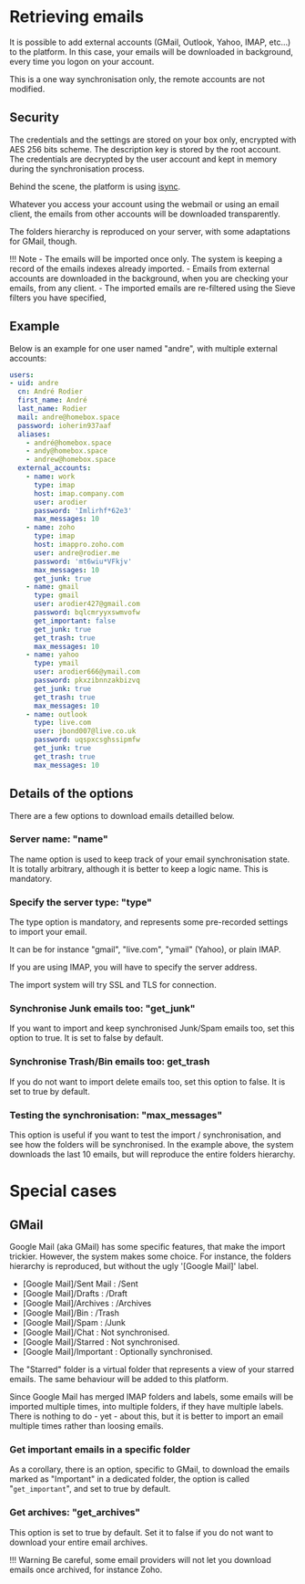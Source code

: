 # Retrieving emails

It is possible to add external accounts (GMail, Outlook, Yahoo, IMAP, etc...) to the platform.
In this case, your emails will be downloaded in background, every time you logon on your account.

This is a one way synchronisation only, the remote accounts are not modified.

## Security

The credentials and the settings are stored on your box only, encrypted with AES 256 bits scheme.  The description key
is stored by the root account. The credentials are decrypted by the user account and kept in memory during the
synchronisation process.

Behind the scene, the platform is using [isync](http://isync.sourceforge.net/mbsync.html).

Whatever you access your account using the webmail or using an email client, the emails from other accounts will be
downloaded transparently.

The folders hierarchy is reproduced on your server, with some adaptations for GMail, though.

!!! Note
    - The emails will be imported once only. The system is keeping a record of the emails indexes already imported.
    - Emails from external accounts are downloaded in the background, when you are checking your emails, from any client.
    - The imported emails are re-filtered using the Sieve filters you have specified,

## Example

Below is an example for one user named "andre", with multiple external accounts:

``` yaml hl_lines="12"
users:
- uid: andre
  cn: André Rodier
  first_name: André
  last_name: Rodier
  mail: andre@homebox.space
  password: ioherin937aaf
  aliases:
    - andré@homebox.space
    - andy@homebox.space
    - andrew@homebox.space
  external_accounts:
    - name: work
      type: imap
      host: imap.company.com
      user: arodier
      password: 'Imlirhf*62e3'
      max_messages: 10
    - name: zoho
      type: imap
      host: imappro.zoho.com
      user: andre@rodier.me
      password: 'mt6wiu*VFkjv'
      max_messages: 10
      get_junk: true
    - name: gmail
      type: gmail
      user: arodier427@gmail.com
      password: bqlcmryyxswmvofw
      get_important: false
      get_junk: true
      get_trash: true
      max_messages: 10
    - name: yahoo
      type: ymail
      user: arodier666@ymail.com
      password: pkxzibnnzakbizvq
      get_junk: true
      get_trash: true
      max_messages: 10
    - name: outlook
      type: live.com
      user: jbond007@live.co.uk
      password: uqspxcsghssipmfw
      get_junk: true
      get_trash: true
      max_messages: 10
```

## Details of the options

There are a few options to download emails detailled below.

### Server name: "name"

The name option is used to keep track of your email synchronisation state. It is totally arbitrary, although
it is better to keep a logic name. This is mandatory.

### Specify the server type: "type"

The type option is mandatory, and represents some pre-recorded settings to import your email.

It can be for instance "gmail", "<span>live</span>.com", "ymail" (Yahoo), or plain IMAP.

If you are using IMAP, you will have to specify the server address.

The import system will try SSL and TLS for connection.


### Synchronise Junk emails too: "get_junk"

If you want to import and keep synchronised Junk/Spam emails too, set this option to true.
It is set to false by default.


### Synchronise Trash/Bin emails too: get_trash

If you do not want to import delete emails too, set this option to false. It is set to true by default.

### Testing the synchronisation: "max_messages"

This option is useful if you want to test the import / synchronisation, and see how the folders will be synchronised.
In the example above, the system downloads the last 10 emails, but will reproduce the entire folders hierarchy.

# Special cases

## GMail

Google Mail (aka GMail) has some specific features, that make the import trickier.
However, the system makes some choice.
For instance, the folders hierarchy is reproduced, but without the ugly '[Google Mail]' label.

- [Google Mail]/Sent Mail : /Sent
- [Google Mail]/Drafts : /Draft
- [Google Mail]/Archives : /Archives
- [Google Mail]/Bin : /Trash
- [Google Mail]/Spam : /Junk
- [Google Mail]/Chat : Not synchronised.
- [Google Mail]/Starred : Not synchronised.
- [Google Mail]/Important : Optionally synchronised.

The "Starred" folder is a virtual folder that represents a view of your starred emails.
The same behaviour will be added to this platform.

Since Google Mail has merged IMAP folders and labels, some emails will be imported multiple times,
into multiple folders, if they have multiple labels.
There is nothing to do - yet - about this, but it is better to import an email multiple times rather than
loosing emails.

### Get important emails in a specific folder

As a corollary, there is an option, specific to GMail, to download the emails marked as "Important" in
a dedicated folder, the option is called "`get_important`", and set to true by default.

### Get archives: "get_archives"

This option is set to true by default. Set it to false if you do not want to download your entire email
archives.

!!! Warning
    Be careful, some email providers will not let you download emails once archived, for instance Zoho.
